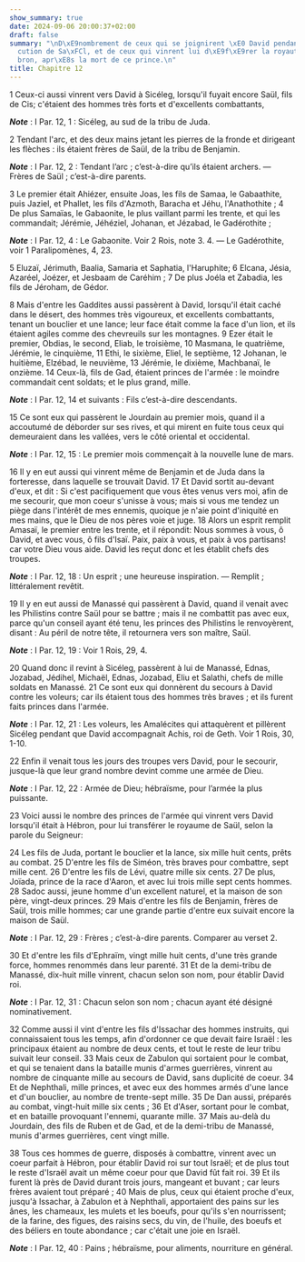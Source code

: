 ```yaml
---
show_summary: true
date: 2024-09-06 20:00:37+02:00
draft: false
summary: "\nD\xE9nombrement de ceux qui se joignirent \xE0 David pendant la pers\xE9\
  cution de Sa\xFCl, et de ceux qui vinrent lui d\xE9f\xE9rer la royaut\xE9 \xE0 H\xE9\
  bron, apr\xE8s la mort de ce prince.\n"
title: Chapitre 12
---
```





1 Ceux-ci aussi vinrent vers David à Sicéleg, lorsqu'il fuyait encore Saül, fils de Cis; c'étaient des hommes très forts et d'excellents combattants,

***Note*** :  I Par. 12, 1 : Sicéleg, au sud de la tribu de Juda.

2 Tendant l'arc, et des deux mains jetant les pierres de la fronde et dirigeant les flèches : ils étaient frères de Saül, de la tribu de Benjamin.

***Note*** :  I Par. 12, 2 : Tendant l’arc ; c’est-à-dire qu’ils étaient archers. ― Frères de Saül ; c’est-à-dire parents.

3 Le premier était Ahiézer, ensuite Joas, les fils de Samaa, le Gabaathite, puis Jaziel, et Phallet, les fils d'Azmoth, Baracha et Jéhu, l'Anathothite ; 4 De plus Samaïas, le Gabaonite, le plus vaillant parmi les trente, et qui les commandait; Jérémie, Jéhéziel, Johanan, et Jézabad, le Gadérothite ;

***Note*** :  I Par. 12, 4 : Le Gabaonite. Voir 2 Rois, note 3. 4. ― Le Gadérothite, voir 1 Paralipomènes, 4, 23.

5 Eluzaï, Jérimuth, Baalia, Samaria et Saphatia, l'Haruphite; 6 Elcana, Jésia, Azaréel, Joézer, et Jesbaam de Caréhim ; 7 De plus Joéla et Zabadia, les fils de Jéroham, de Gédor.


8 Mais d'entre les Gaddites aussi passèrent à David, lorsqu'il était caché dans le désert, des hommes très vigoureux, et excellents combattants, tenant un bouclier et une lance; leur face était comme la face d'un lion, et ils étaient agiles comme des chevreuils sur les montagnes. 9 Ezer était le premier, Obdias, le second, Eliab, le troisième, 10 Masmana, le quatrième, Jérémie, le cinquième, 11 Ethi, le sixième, Eliel, le septième, 12 Johanan, le huitième, Elzébad, le neuvième, 13 Jérémie, le dixième, Machbanaï, le onzième. 14 Ceux-là, fils de Gad, étaient princes de l'armée : le moindre commandait cent soldats; et le plus grand, mille.

***Note*** :  I Par. 12, 14 et suivants : Fils c’est-à-dire descendants.

15 Ce sont eux qui passèrent le Jourdain au premier mois, quand il a accoutumé de déborder sur ses rives, et qui mirent en fuite tous ceux qui demeuraient dans les vallées, vers le côté oriental et occidental.

***Note*** :  I Par. 12, 15 : Le premier mois commençait à la nouvelle lune de mars.


16 Il y en eut aussi qui vinrent même de Benjamin et de Juda dans la forteresse, dans laquelle se trouvait David. 17 Et David sortit au-devant d'eux, et dit : Si c'est pacifiquement que vous êtes venus vers moi, afin de me secourir, que mon coeur s'unisse à vous; mais si vous me tendez un piège dans l'intérêt de mes ennemis, quoique je n'aie point d'iniquité en mes mains, que le Dieu de nos pères voie et juge. 18 Alors un esprit remplit Amasaï, le premier entre les trente, et il répondit: Nous sommes à vous, ô David, et avec vous, ô fils d'Isaï. Paix, paix à vous, et paix à vos partisans! car votre Dieu vous aide. David les reçut donc et les établit chefs des troupes.

***Note*** :  I Par. 12, 18 : Un esprit ; une heureuse inspiration. ― Remplit ; littéralement revêtit.


19 Il y en eut aussi de Manassé qui passèrent à David, quand il venait avec les Philistins contre Saül pour se battre ; mais il ne combattit pas avec eux, parce qu'un conseil ayant été tenu, les princes des Philistins le renvoyèrent, disant : Au péril de notre tête, il retournera vers son maître, Saül.

***Note*** :  I Par. 12, 19 : Voir 1 Rois, 29, 4.

20 Quand donc il revint à Sicéleg, passèrent à lui de Manassé, Ednas, Jozabad, Jédihel, Michaël, Ednas, Jozabad, Eliu et Salathi, chefs de mille soldats en Manassé. 21 Ce sont eux qui donnèrent du secours à David contre les voleurs; car ils étaient tous des hommes très braves ; et ils furent faits princes dans l'armée.

***Note*** :  I Par. 12, 21 : Les voleurs, les Amalécites qui attaquèrent et pillèrent Sicéleg pendant que David accompagnait Achis, roi de Geth. Voir 1 Rois, 30, 1-10.


22 Enfin il venait tous les jours des troupes vers David, pour le secourir, jusque-là que leur grand nombre devint comme une armée de Dieu.

***Note*** :  I Par. 12, 22 : Armée de Dieu; hébraïsme, pour l’armée la plus puissante.


23 Voici aussi le nombre des princes de l'armée qui vinrent vers David lorsqu'il était à Hébron, pour lui transférer le royaume de Saül, selon la parole du Seigneur:


24 Les fils de Juda, portant le bouclier et la lance, six mille huit cents, prêts au combat. 25 D'entre les fils de Siméon, très braves pour combattre, sept mille cent. 26 D'entre les fils de Lévi, quatre mille six cents. 27 De plus, Joïada, prince de la race d'Aaron, et avec lui trois mille sept cents hommes. 28 Sadoc aussi, jeune homme d'un excellent naturel, et la maison de son père, vingt-deux princes. 29 Mais d'entre les fils de Benjamin, frères de Saül, trois mille hommes; car une grande partie d'entre eux suivait encore la maison de Saül.

***Note*** :  I Par. 12, 29 : Frères ; c’est-à-dire parents. Comparer au verset 2.

30 Et d'entre les fils d'Ephraïm, vingt mille huit cents, d'une très grande force, hommes renommés dans leur parenté. 31 Et de la demi-tribu de Manassé, dix-huit mille vinrent, chacun selon son nom, pour établir David roi.

***Note*** :  I Par. 12, 31 : Chacun selon son nom ; chacun ayant été désigné nominativement.

32 Comme aussi il vint d'entre les fils d'Issachar des hommes instruits, qui connaissaient tous les temps, afin d'ordonner ce que devait faire Israël : les principaux étaient au nombre de deux cents, et tout le reste de leur tribu suivait leur conseil. 33 Mais ceux de Zabulon qui sortaient pour le combat, et qui se tenaient dans la bataille munis d'armes guerrières, vinrent au nombre de cinquante mille au secours de David, sans duplicité de coeur. 34 Et de Nephthali, mille princes, et avec eux des hommes armés d'une lance et d'un bouclier, au nombre de trente-sept mille. 35 De Dan aussi, préparés au combat, vingt-huit mille six cents ; 36 Et d'Aser, sortant pour le combat, et en bataille provoquant l'ennemi, quarante mille. 37 Mais au-delà du Jourdain, des fils de Ruben et de Gad, et de la demi-tribu de Manassé, munis d'armes guerrières, cent vingt mille.


38 Tous ces hommes de guerre, disposés à combattre, vinrent avec un coeur parfait à Hébron, pour établir David roi sur tout Israël; et de plus tout le reste d'Israël avait un même coeur pour que David fût fait roi. 39 Et ils furent là près de David durant trois jours, mangeant et buvant ; car leurs frères avaient tout préparé ; 40 Mais de plus, ceux qui étaient proche d'eux, jusqu'à Issachar, à Zabulon et à Nephthali, apportaient des pains sur les ânes, les chameaux, les mulets et les boeufs, pour qu'ils s'en nourrissent; de la farine, des figues, des raisins secs, du vin, de l'huile, des boeufs et des béliers en toute abondance ; car c'était une joie en Israël.

***Note*** :  I Par. 12, 40 : Pains ; hébraïsme, pour aliments, nourriture en général.


